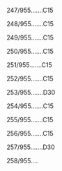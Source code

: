 247/955.......C15 


248/955.......C15 


249/955.......C15 


250/955.......C15 


251/955.......C15 


252/955.......C15 


253/955.......D30 


254/955.......C15 


255/955.......C15 


256/955.......C15 


257/955.......D30 


258/955.... 

